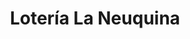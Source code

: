 ---
title: "Lotería La Neuquina"
url: /neuquen/loteria-la-neuquina-domingo-faustino-sarmiento-4/
shop: Lotterie
---